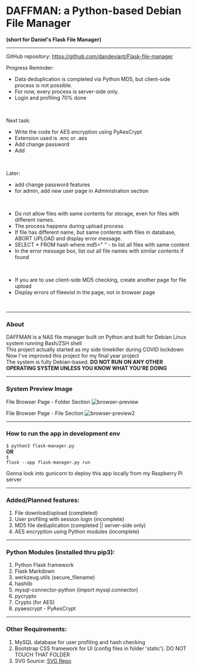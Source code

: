# DAFFMAN: a Python-based Debian File Manager

<b>(short for Daniel's Flask File Manager)</b>

---

GitHub repository: https://github.com/dandeviant/Flask-file-manager

Progress Reminder:<br>
- Data deduplication is completed via Python MD5, but client-side process is not possible.<br>
- For now, every process is server-side only.<br>
- Login and profiling 70% done
<br>

Next task:<br>
- Write the code for AES encryption using PyAesCrypt
- Extension used is .enc or .aes
- Add change password
- Add
<br>

Later:<br>
- add change password features
- for admin, add new user page in Administration section
<br>

- Do not allow files with same contents for storage, even for files with different names.
- The process happens during upload process
- If file has different name, but same contents with files in database, ABORT UPLOAD and display error message.
- SELECT * FROM hash where md5=" " - to list all files with same content
- In the error message box, list out all file names with similar contents if found
<br>

- If you are to use client-side MD5 checking, create another page for file upload
- Display errors of fileexist in the page, not in browser page
<br>

---

### About

DAFFMAN is a NAS file manager built on Python and built for Debian Linux system running Bash/ZSH shell<br>
This project actually started as my side timekiller during COVID lockdown<br>
Now I've improved this project for my final year project<br>
The system is fully Debian-based. <b>DO NOT RUN ON ANY OTHER OPERATING SYSTEM UNLESS YOU KNOW WHAT YOU'RE DOING</b>

---

### System Preview Image

File Browser Page - Folder Section
![browser-preview](https://user-images.githubusercontent.com/68473358/209222789-4dc5b62a-fab2-41e2-9a2f-f3595fc62485.png)

File Browser Page - File Section
![browser-preview2](https://user-images.githubusercontent.com/68473358/209222849-b7df5633-e66b-4147-8257-9832d63d6e67.png)

---

### How to run the app in development env
<code>$ python3 flask-manager.py</code><br>
<b>OR</b><br>
<code>$ flask --app flask-manager.py run</code>

Gonna look into gunicorn to deploy this app locally from my Raspberry Pi server

---

### Added/Planned features:

1. File download/upload (completed)
2. User profiling with session login (incomplete)
3. MD5 file deduplication  (completed || server-side only)
4. AES encryption using Python modules (incomplete)

---

### Python Modules (installed thru pip3):

1. Python Flask framework
2. Flask Markdown
3. werkzeug.utils (secure_filename)
4. hashlib
5. mysql-connector-python (import mysql.connector)
6. pycrypto
7. Crypto (for AES)
8. pyaescrypt - PyAesCrypt

---

### Other Requirements:

1. MySQL database for user profiling and hash checking
2. Bootstrap CSS framework for UI (config files in folder 'static'). DO NOT TOUCH THAT FOLDER
3. SVG Source: <a href="https://www.svgrepo.com/" target="_blank">SVG Repo</a>

